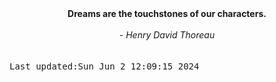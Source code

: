 
<div align="center"><b><span>Dreams are the touchstones of our characters.</span></b><br><br><i> - Henry David Thoreau</i></div>
<br><br><kbd>Last updated:Sun Jun  2 12:09:15 2024</kbd>